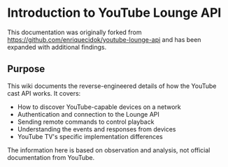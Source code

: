 # Introduction to YouTube Lounge API

This documentation was originally forked from https://github.com/enriquecidok/youtube-lounge-api and has been expanded with additional findings.

## Purpose

This wiki documents the reverse-engineered details of how the YouTube cast API works. It covers:

- How to discover YouTube-capable devices on a network
- Authentication and connection to the Lounge API
- Sending remote commands to control playback
- Understanding the events and responses from devices
- YouTube TV's specific implementation differences

The information here is based on observation and analysis, not official documentation from YouTube.
